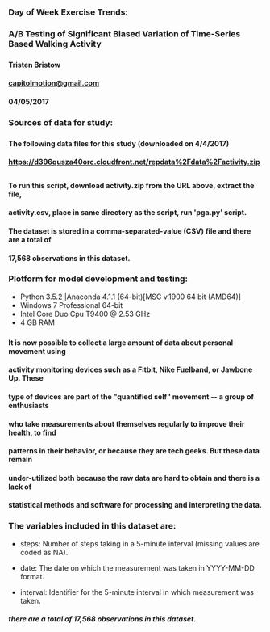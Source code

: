 ### Day of Week Exercise Trends:  
### A/B Testing of Significant Biased Variation of Time-Series Based Walking Activity  
###  
#### Tristen Bristow  
#### capitolmotion@gmail.com  
#### 04/05/2017  
###  
### Sources of data for study:  
###  
####  The following data files for this study (downloaded on 4/4/2017)  
#### https://d396qusza40orc.cloudfront.net/repdata%2Fdata%2Factivity.zip  
##  
#### To run this script, download activity.zip from the URL above, extract the file,  
#### activity.csv, place in same directory as the script, run 'pga.py' script.  
#### The dataset is stored in a comma-separated-value (CSV) file and there are a total of  
#### 17,568 observations in this dataset.  

###  
### Plotform for model development and testing:  
- Python 3.5.2 |Anaconda 4.1.1 (64-bit)[MSC v.1900 64 bit (AMD64)]  
- Windows 7 Professional 64-bit  
- Intel Core Duo Cpu T9400  @ 2.53 GHz  
- 4 GB RAM  
###  
### 

#### It is now possible to collect a large amount of data about personal movement using  
#### activity monitoring devices such as a Fitbit, Nike Fuelband, or Jawbone Up. These  
#### type of devices are part of the "quantified self" movement -- a group of enthusiasts  
#### who take measurements about themselves regularly to improve their health, to find  
#### patterns in their behavior, or because they are tech geeks. But these data remain  
#### under-utilized both because the raw data are hard to obtain and there is a lack of  
#### statistical methods and software for processing and interpreting the data.  

### The variables included in this dataset are:  

  - steps: Number of steps taking in a 5-minute interval (missing values are coded as NA).  

  - date: The date on which the measurement was taken in YYYY-MM-DD format.  

  - interval: Identifier for the 5-minute interval in which measurement was taken.  

##### there are a total of 17,568 observations in this dataset.  
